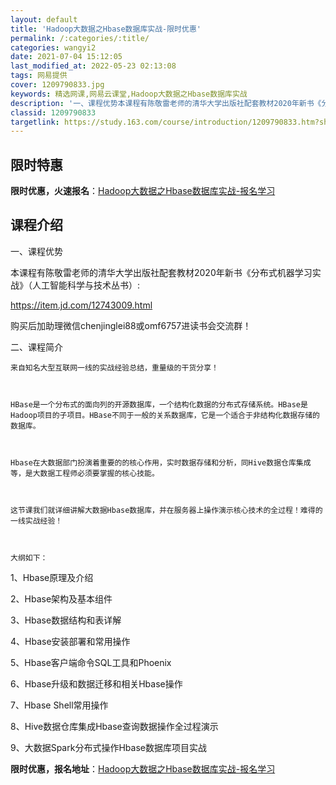 ```yaml
---
layout: default
title: 'Hadoop大数据之Hbase数据库实战-限时优惠'
permalink: /:categories/:title/
categories: wangyi2
date: 2021-07-04 15:12:05
last_modified_at: 2022-05-23 02:13:08
tags: 网易提供
cover: 1209790833.jpg
keywords: 精选网课,网易云课堂,Hadoop大数据之Hbase数据库实战
description: '一、课程优势本课程有陈敬雷老师的清华大学出版社配套教材2020年新书《分布式机器学习实战》（人工智能科学与技术丛书）:h'
classid: 1209790833
targetlink: https://study.163.com/course/introduction/1209790833.htm?share=1&shareId=1025206652&utm_campaign=share&utm_medium=iphoneShare&utm_source=&utm_u=1025206652
---
```


## 限时特惠

**限时优惠，火速报名**：[Hadoop大数据之Hbase数据库实战-报名学习](https://study.163.com/course/introduction/1209790833.htm?share=1&shareId=1025206652&utm_campaign=share&utm_medium=iphoneShare&utm_source=&utm_u=1025206652)

## 课程介绍

一、课程优势



本课程有陈敬雷老师的清华大学出版社配套教材2020年新书《分布式机器学习实战》（人工智能科学与技术丛书）:



https://item.jd.com/12743009.html



购买后加助理微信chenjinglei88或omf6757进读书会交流群！





二、课程简介



    来自知名大型互联网一线的实战经验总结，重量级的干货分享！

    

	HBase是一个分布式的面向列的开源数据库，一个结构化数据的分布式存储系统。HBase是Hadoop项目的子项目。HBase不同于一般的关系数据库，它是一个适合于非结构化数据存储的数据库。

	

	Hbase在大数据部门扮演着重要的的核心作用，实时数据存储和分析，同Hive数据仓库集成等，是大数据工程师必须要掌握的核心技能。

	

	这节课我们就详细讲解大数据Hbase数据库，并在服务器上操作演示核心技术的全过程！难得的一线实战经验！

	

	大纲如下：

	

1、Hbase原理及介绍



2、Hbase架构及基本组件



3、Hbase数据结构和表详解



4、Hbase安装部署和常用操作



5、Hbase客户端命令SQL工具和Phoenix



6、Hbase升级和数据迁移和相关Hbase操作



7、Hbase Shell常用操作



8、Hive数据仓库集成Hbase查询数据操作全过程演示



9、大数据Spark分布式操作Hbase数据库项目实战

**限时优惠，报名地址**：[Hadoop大数据之Hbase数据库实战-报名学习](https://study.163.com/course/introduction/1209790833.htm?share=1&shareId=1025206652&utm_campaign=share&utm_medium=iphoneShare&utm_source=&utm_u=1025206652)


